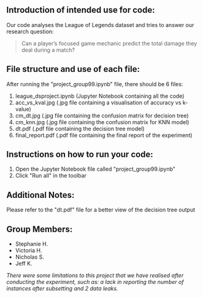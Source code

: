 
## Introduction of intended use for code:
Our code analyses the League of Legends dataset and tries to answer our research question:
> Can a player’s focused game mechanic predict the total damage they deal during a match?

## File structure and use of each file:
After running the "project_group99.ipynb" file, there should be 6 files:
1. league_dsproject.ipynb (Jupyter Notebook containing all the code)
2. acc_vs_kval.jpg (.jpg file containing a visualisation of accuracy vs k-value)
3. cm_dt.jpg (.jpg file containing the confusion matrix for decision tree)
4. cm_knn.jpg (.jpg file containing the confusion matrix for KNN model)
5. dt.pdf (.pdf file containing the decision tree model)
6. final_report.pdf (.pdf file containing the final report of the experiment)


## Instructions on how to run your code:
1. Open the Jupyter Notebook file called "project_group99.ipynb"
2. Click "Run all" in the toolbar

## Additional Notes:
Please refer to the "dt.pdf" file for a better view of the decision tree output

## Group Members:
- Stephanie H.
- Victoria H.
- Nicholas S.
- Jeff K.

*There were some limitations to this project that we have realised after conducting the experiment, such as: a lack in reporting the number of instances after subsetting and 2 data leaks.*
